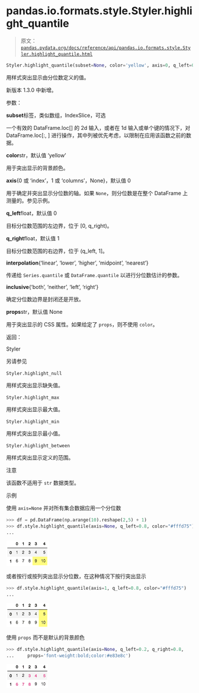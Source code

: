 # pandas.io.formats.style.Styler.highlight_quantile

> 原文：[`pandas.pydata.org/docs/reference/api/pandas.io.formats.style.Styler.highlight_quantile.html`](https://pandas.pydata.org/docs/reference/api/pandas.io.formats.style.Styler.highlight_quantile.html)

```py
Styler.highlight_quantile(subset=None, color='yellow', axis=0, q_left=0.0, q_right=1.0, interpolation='linear', inclusive='both', props=None)
```

用样式突出显示由分位数定义的值。

新版本 1.3.0 中新增。

参数：

**subset**标签，类似数组，IndexSlice，可选

一个有效的 DataFrame.loc[<subset>] 的 2d 输入，或者在 1d 输入或单个键的情况下，对 DataFrame.loc[:, <subset>] 进行操作，其中列被优先考虑，以限制在应用该函数之前的数据。

**color**str，默认值 ‘yellow’

用于突出显示的背景颜色。

**axis**{0 或 ‘index’，1 或 ‘columns’，None}，默认值 0

用于确定并突出显示分位数的轴。如果 `None`，则分位数是在整个 DataFrame 上测量的。参见示例。

**q_left**float，默认值 0

目标分位数范围的左边界，位于 [0, q_right)。

**q_right**float，默认值 1

目标分位数范围的右边界，位于 (q_left, 1]。

**interpolation**{‘linear’, ‘lower’, ‘higher’, ‘midpoint’, ‘nearest’}

传递给 `Series.quantile` 或 `DataFrame.quantile` 以进行分位数估计的参数。

**inclusive**{‘both’, ‘neither’, ‘left’, ‘right’}

确定分位数边界是封闭还是开放。

**props**str，默认值 None

用于突出显示的 CSS 属性。如果给定了 `props`，则不使用 `color`。

返回：

Styler

另请参见

`Styler.highlight_null`

用样式突出显示缺失值。

`Styler.highlight_max`

用样式突出显示最大值。

`Styler.highlight_min`

用样式突出显示最小值。

`Styler.highlight_between`

用样式突出显示定义的范围。

注意

该函数不适用于 `str` 数据类型。

示例

使用 `axis=None` 并对所有集合数据应用一个分位数

```py
>>> df = pd.DataFrame(np.arange(10).reshape(2,5) + 1)
>>> df.style.highlight_quantile(axis=None, q_left=0.8, color="#fffd75")
... 
```

![../../_images/hq_axNone.png](img/a031e8285465af1f8f928582c8843c74.png)

或者按行或按列突出显示分位数，在这种情况下按行突出显示

```py
>>> df.style.highlight_quantile(axis=1, q_left=0.8, color="#fffd75")
... 
```

![../../_images/hq_ax1.png](img/95489791be2e7c3e447a666d04083c80.png)

使用 `props` 而不是默认的背景颜色

```py
>>> df.style.highlight_quantile(axis=None, q_left=0.2, q_right=0.8,
...     props='font-weight:bold;color:#e83e8c') 
```

![../../_images/hq_props.png](img/e8f23a5602c56f93033dcb9a490296cf.png)
